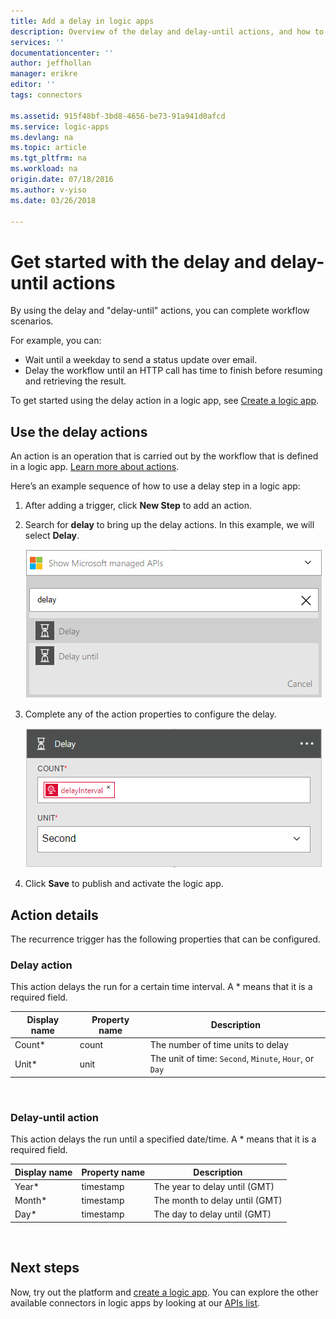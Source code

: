 ```yaml
---
title: Add a delay in logic apps 
description: Overview of the delay and delay-until actions, and how to use them with an Azure logic app.
services: ''
documentationcenter: ''
author: jeffhollan
manager: erikre
editor: ''
tags: connectors

ms.assetid: 915f48bf-3bd8-4656-be73-91a941d0afcd
ms.service: logic-apps
ms.devlang: na
ms.topic: article
ms.tgt_pltfrm: na
ms.workload: na
origin.date: 07/18/2016
ms.author: v-yiso
ms.date: 03/26/2018

---
```

# Get started with the delay and delay-until actions
By using the delay and "delay-until" actions, you can complete workflow scenarios.

For example, you can:

* Wait until a weekday to send a status update over email.
* Delay the workflow until an HTTP call has time to finish before resuming and retrieving the result.

To get started using the delay action in a logic app, see [Create a logic app](../logic-apps/quickstart-create-first-logic-app-workflow.md).

## Use the delay actions
An action is an operation that is carried out by the workflow that is defined in a logic app. [Learn more about actions](connectors-overview.md).

Here’s an example sequence of how to use a delay step in a logic app:

1. After adding a trigger, click **New Step** to add an action.
2. Search for **delay** to bring up the delay actions. In this example, we will select **Delay**.
   
    ![Delay actions](./media/connectors-native-delay/using-action-1.png)
3. Complete any of the action properties to configure the delay.
   
    ![Delay config](./media/connectors-native-delay/using-action-2.png)
4. Click **Save** to publish and activate the logic app.

## Action details
The recurrence trigger has the following properties that can be configured.

### Delay action
This action delays the run for a certain time interval.
A * means that it is a required field.

| Display name | Property name | Description |
| --- | --- | --- |
| Count* |count |The number of time units to delay |
| Unit* |unit |The unit of time: `Second`, `Minute`, `Hour`, or `Day` |

<br>

### Delay-until action
This action delays the run until a specified date/time.
A * means that it is a required field.

| Display name | Property name | Description |
| --- | --- | --- |
| Year* |timestamp |The year to delay until (GMT) |
| Month* |timestamp |The month to delay until (GMT) |
| Day* |timestamp |The day to delay until (GMT) |

<br>

## Next steps
Now, try out the platform and [create a logic app](../logic-apps/quickstart-create-first-logic-app-workflow.md). You can explore the other available connectors in logic apps by looking at our [APIs list](apis-list.md).

